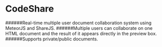 # CodeShare
######Real-time multiple user document collaboration system using MeteorJS and ShareJS.
######Multiple users can collaborate on one HTML document and the result of it appears directly in the preview box.
######Supports private/public documents.
